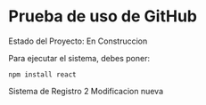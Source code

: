 <h1> Prueba de uso de GitHub </h1>


Estado del Proyecto: En Construccion

Para ejecutar el sistema, debes poner:

````npm install react````

Sistema de Registro 2
Modificacion nueva
